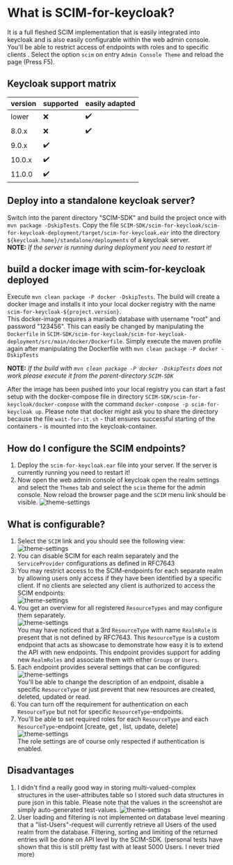 # What is SCIM-for-keycloak?

It is a full fleshed SCIM implementation that is easily integrated into keycloak and is also easily configurable
within the web admin console. You'll be able to restrict access of endpoints with roles and to specific clients
. Select the option `scim` on entry `Admin Console Theme` and reload the page (Press F5).

## Keycloak support matrix 

|  version | supported          | easily adapted         |
| :------- | :----------------- | :--------------------- |
| lower    | :x:                | :heavy_check_mark:     |
| 8.0.x    | :x:                | :heavy_check_mark:     |
| 9.0.x    | :heavy_check_mark: |                        |
| 10.0.x   | :heavy_check_mark: |                        |
| 11.0.0   | :heavy_check_mark: |                        |

## Deploy into a standalone keycloak server?

Switch into the parent directory "SCIM-SDK" and build the project once with `mvn package -DskipTests`.
Copy the file `SCIM-SDK/scim-for-keycloak/scim-for-keycloak-deployment/target/scim-for-keycloak.ear` into the
directory `${keycloak.home}/standalone/deployments` of a keycloak server.  
**NOTE:** *If the server is running during deployment you need to restart it!*

## build a docker image with scim-for-keycloak deployed

Execute `mvn clean package -P docker -DskipTests`. The build will create a docker image and installs it into your local
docker registry with the name `scim-for-keycloak-${project.version}`.  
This docker-image requires a mariadb database with username "root" and password "123456". This can easily be changed
by manipulating the `Dockerfile` in
`SCIM-SDK/scim-for-keycloak/scim-for-keycloak-deployment/src/main/docker/Dockerfile`. Simply execute the maven profile
again after manipulating the Dockerfile with `mvn clean package -P docker -DskipTests`

**NOTE:** *If the build with `mvn clean package -P docker -DskipTests` does not work please execute it from the
parent-directory `SCIM-SDK`*

After the image has been pushed into your local registry you can start a fast setup with the docker-compose file in
directory `SCIM-SDK/scim-for-keycloak/docker-compose` with the command 
`docker-compose -p scim-for-keycloak up`. Please note that docker might ask you to share the directory because the
 file `wait-for-it.sh` - that ensures successful starting of the containers - is mounted into the keycloak-container.


## How do I configure the SCIM endpoints?

1. Deploy the `scim-for-keycloak.ear` file into your server. If the server is currently running you need to restart it!
2. Now open the web admin console of keycloak open the realm settings and select the `Themes` tab and select the `scim`
 theme for the admin console. Now reload the browser page and the `SCIM` menu link should be visible. 
  ![theme-settings](images/theme-setting.png)

## What is configurable?

1. Select the `SCIM` link and you should see the following view:   
  ![theme-settings](images/service-provider-config.png)
2. You can disable SCIM for each realm separately and the `ServiceProvider` configurations as defined in RFC7643
3. You may restrict access to the SCIM-endpoints for each separate realm by allowing users only access if they have
 been identified by a specific client. If no clients are selected any client is authorized to access the SCIM
 endpoints:  
  ![theme-settings](images/service-provider-auth-config.png)
4. You get an overview for all registered `ResourceTypes` and may configure them separately.  
  ![theme-settings](images/resource-type-overview.png)  
You may have noticed that a 3rd `ResourceType` with name `RealmRole` is present that is not defined by RFC7643. This
`ResourceType` is a custom endpoint that acts as showcase to demonstrate how easy it is to extend the API with new
endpoints. This endpoint provides support for adding new `RealmRoles` and associate them with either `Groups` or
`Users`.
5. Each endpoint provides several settings that can be configured:  
  ![theme-settings](images/resource-type-config.png)  
  You'll be able to change the description of an endpoint, disable a specific `ResourceType` or just prevent that new
  resources are created, deleted, updated or read.
6. You can turn off the requirement for authentication on each `ResourceType` but not for specific 
`ResourceType`-endpoints.
7. You'll be able to set required roles for each `ResourceType` and each `ResourceType`-endpoint [create, get
, list, update, delete]  
  ![theme-settings](images/resource-type-auth-config.png)  
  The role settings are of course only respected if authentication is enabled.  
   
## Disadvantages

1. I didn't find a really good way in storing multi-valued-complex structures in the user-attributes table so I stored
such data structures in pure json in this table. Please note that the values in the screenshot are simply 
auto-generated test-values. 
![theme-settings](images/user-storage.png)
2. User loading and filtering is not implemented on database level meaning that a "list-Users"-request will currently
 retrieve all Users of the used realm from the database. Filtering, sorting and limiting of the returned entries will be
  done on API level by the SCIM-SDK. (personal tests have shown that this is still pretty fast with at least 
  5000 Users. I never tried more)  
